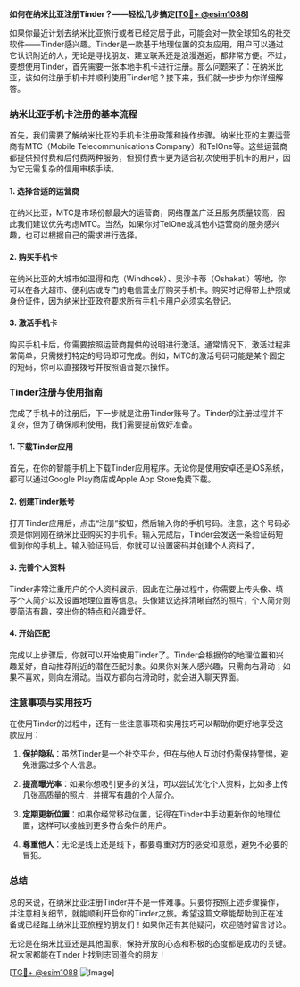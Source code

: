**如何在纳米比亚注册Tinder？——轻松几步搞定[[TG💪+ @esim1088](https://t.me/s/esim1088)]**

如果你最近计划去纳米比亚旅行或者已经定居于此，可能会对一款全球知名的社交软件——Tinder感兴趣。Tinder是一款基于地理位置的交友应用，用户可以通过它认识附近的人，无论是寻找朋友、建立联系还是浪漫邂逅，都非常方便。不过，要想使用Tinder，首先需要一张本地手机卡进行注册。那么问题来了：在纳米比亚，该如何注册手机卡并顺利使用Tinder呢？接下来，我们就一步步为你详细解答。

### 纳米比亚手机卡注册的基本流程

首先，我们需要了解纳米比亚的手机卡注册政策和操作步骤。纳米比亚的主要运营商有MTC（Mobile Telecommunications Company）和TelOne等。这些运营商都提供预付费和后付费两种服务，但预付费卡更为适合初次使用手机卡的用户，因为它无需复杂的信用审核手续。

#### 1. **选择合适的运营商**
在纳米比亚，MTC是市场份额最大的运营商，网络覆盖广泛且服务质量较高，因此我们建议优先考虑MTC。当然，如果你对TelOne或其他小运营商的服务感兴趣，也可以根据自己的需求进行选择。

#### 2. **购买手机卡**
在纳米比亚的大城市如温得和克（Windhoek）、奥沙卡蒂（Oshakati）等地，你可以在各大超市、便利店或专门的电信营业厅购买手机卡。购买时记得带上护照或身份证件，因为纳米比亚政府要求所有手机卡用户必须实名登记。

#### 3. **激活手机卡**
购买手机卡后，你需要按照运营商提供的说明进行激活。通常情况下，激活过程非常简单，只需拨打特定的号码即可完成。例如，MTC的激活号码可能是某个固定的短码，你可以直接拨号并按照语音提示操作。

### Tinder注册与使用指南

完成了手机卡的注册后，下一步就是注册Tinder账号了。Tinder的注册过程并不复杂，但为了确保顺利使用，我们需要提前做好准备。

#### 1. **下载Tinder应用**
首先，在你的智能手机上下载Tinder应用程序。无论你是使用安卓还是iOS系统，都可以通过Google Play商店或Apple App Store免费下载。

#### 2. **创建Tinder账号**
打开Tinder应用后，点击“注册”按钮，然后输入你的手机号码。注意，这个号码必须是你刚刚在纳米比亚购买的手机卡。输入完成后，Tinder会发送一条验证码短信到你的手机上。输入验证码后，你就可以设置密码并创建个人资料了。

#### 3. **完善个人资料**
Tinder非常注重用户的个人资料展示，因此在注册过程中，你需要上传头像、填写个人简介以及设置地理位置等信息。头像建议选择清晰自然的照片，个人简介则要简洁有趣，突出你的特点和兴趣爱好。

#### 4. **开始匹配**
完成以上步骤后，你就可以开始使用Tinder了。Tinder会根据你的地理位置和兴趣爱好，自动推荐附近的潜在匹配对象。如果你对某人感兴趣，只需向右滑动；如果不喜欢，则向左滑动。当双方都向右滑动时，就会进入聊天界面。

### 注意事项与实用技巧

在使用Tinder的过程中，还有一些注意事项和实用技巧可以帮助你更好地享受这款应用：

1. **保护隐私**：虽然Tinder是一个社交平台，但在与他人互动时仍需保持警惕，避免泄露过多个人信息。
   
2. **提高曝光率**：如果你想吸引更多的关注，可以尝试优化个人资料，比如多上传几张高质量的照片，并撰写有趣的个人简介。

3. **定期更新位置**：如果你经常移动位置，记得在Tinder中手动更新你的地理位置，这样可以接触到更多符合条件的用户。

4. **尊重他人**：无论是线上还是线下，都要尊重对方的感受和意愿，避免不必要的冒犯。

### 总结

总的来说，在纳米比亚注册Tinder并不是一件难事。只要你按照上述步骤操作，并注意相关细节，就能顺利开启你的Tinder之旅。希望这篇文章能帮助到正在准备或已经踏上纳米比亚旅程的朋友们！如果你还有其他疑问，欢迎随时留言讨论。

无论是在纳米比亚还是其他国家，保持开放的心态和积极的态度都是成功的关键。祝大家都能在Tinder上找到志同道合的朋友！

[[TG💪+ @esim1088](https://t.me/s/esim1088) ![Image](https://i.postimg.cc/4NQfJmqS/Snipaste-2025-05-13-00-14-12.png)]